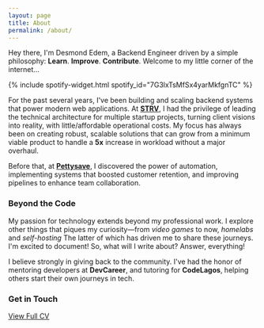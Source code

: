 ```yaml
---
layout: page
title: About
permalink: /about/
---
```


Hey there, I'm Desmond Edem, a Backend Engineer driven by a simple philosophy: **Learn**. **Improve**. **Contribute**. Welcome to my little corner of the internet...

{% include spotify-widget.html spotify_id="7G3lxTsMfSx4yarMkfgnTC" %}

For the past several years, I've been building and scaling backend systems that power modern web applications. At **[STRV](https://www.strv.com/)**, I had the privilege
of leading the technical architecture for multiple startup projects, turning client visions into reality, with little/affordable operational costs. My focus has always
been on creating robust, scalable solutions that can grow from a minimum viable product to handle a **5x** increase in workload without a major overhaul.

Before that, at **[Pettysave](https://jetseed.com/)**, I discovered the power of automation, implementing systems that boosted customer retention, and improving pipelines
to enhance team collaboration.

### Beyond the Code

My passion for technology extends beyond my professional work. I explore other things that piques my curiosity&mdash;from *video games* to now, *homelabs* and *self-hosting*
The latter of which has driven me to share these journeys. I'm excited to document! So, what will I write about? Answer, everything!

I believe strongly in giving back to the community. I've had the honor of mentoring developers at **DevCareer**, and tutoring for **CodeLagos**, helping others start
their own journeys in tech.

### Get in Touch

<div class="social-links">
  <a href="https://www.linkedin.com/in/desmondedem" class="social-links__link" target="_blank" title="LinkedIn">
    <i class="fab fa-linkedin"></i>
  </a>
  <a href="https://github.com/meetKazuki" class="social-links__link" target="_blank" title="Github">
    <i class="fab fa-github"></i>
  </a>
  <a href="mailto:meetdesmond.edem@gmail.com" class="social-links__link" title="Email">
    <i class="fas fa-envelope"></i>
  </a>
</div>

<div class="cv-button__container">
  <a href="{{ site.cv_url }}" class="cv-button" target="_blank">
    <i class="fas fa-file-pdf"></i> View Full CV
  </a>
</div>
